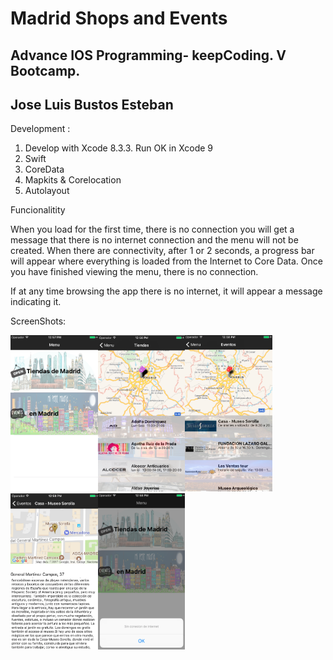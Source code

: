 # Madrid Shops and Events

## Advance IOS Programming- keepCoding. V Bootcamp.

## Jose Luis Bustos Esteban

Development : 
  1. Develop with Xcode 8.3.3. Run OK in Xcode 9
  2. Swift
  3. CoreData
  4. Mapkits & Corelocation
  5. Autolayout


Funcionalitity

When you load for the first time, there is no connection you will get a message that there is no internet connection and the menu will not be created. When there are connectivity, after 1 or 2 seconds, a progress bar will appear where everything is loaded from the Internet to Core Data. Once you have finished viewing the menu, there is no connection.

If at any time browsing the app there is no internet, it will appear a message indicating it.



ScreenShots:

<img height="250px" src = "https://raw.githubusercontent.com/joselbe1976/kc-ios2-proyect/master/madridEventsShops/madridEventsShops/gitimages/menu.png"><img height="250px" src = "https://raw.githubusercontent.com/joselbe1976/kc-ios2-proyect/master/madridEventsShops/madridEventsShops/gitimages/tiendas.png"><img height="250px" src = "https://raw.githubusercontent.com/joselbe1976/kc-ios2-proyect/master/madridEventsShops/madridEventsShops/gitimages/eventos.png"><img height="250px" src = "https://raw.githubusercontent.com/joselbe1976/kc-ios2-proyect/master/madridEventsShops/madridEventsShops/gitimages/detalle.png"><img height="250px" src = "https://raw.githubusercontent.com/joselbe1976/kc-ios2-proyect/master/madridEventsShops/madridEventsShops/gitimages/internet.png">
